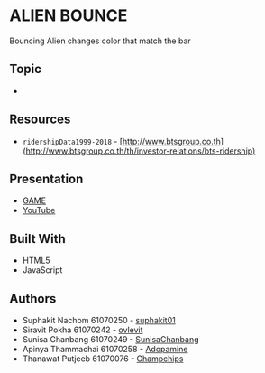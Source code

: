 # ALIEN BOUNCE
Bouncing Alien changes color that match the bar

## Topic
* 

## Resources
* `ridershipData1999-2018` - [http://www.btsgroup.co.th](http://www.btsgroup.co.th/th/investor-relations/bts-ridership)

## Presentation
* [GAME](https://suphakit01.github.io/alien-bounce-game/)
* [YouTube]()

## Built With
* HTML5
* JavaScript

## Authors
* Suphakit  Nachom  61070250 - [suphakit01](https://github.com/suphakit01)
* Siravit  Pokha  61070242 - [ovlevit](https://github.com/ovlevit)
* Sunisa Chanbang 61070249 - [SunisaChanbang](https://github.com/SunisaChanbang)
* Apinya Thammachai 61070258 - [Adopamine](https://github.com/Adopamine)
* Thanawat Putjeeb 61070076 - [Champchips](https://github.com/Champchips)
